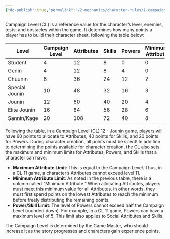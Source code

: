 ```yaml
---
{"dg-publish":true,"permalink":"/2-mechanics/character-rules/1-campaign-level/"}
---
```


Campaign Level (CL) is a reference value for the character’s level, enemies, tests, and obstacles within the game. It determines how many points a player has to build their character sheet, following the table below:

| **Level**      | **Campaign Level** | **Attributes** | **Skills** | **Powers** | **Minimum Attribute** |
| -------------- | ------------------ | -------------- | ---------- | ---------- | --------------------- |
| Student        | 4                  | 12             | 8          | 0          | 0                     |
| Genin          | 4                  | 12             | 8          | 4          | 0                     |
| Chuunin        | 8                  | 36             | 24         | 12         | 2                     |
| Special Jounin | 10                 | 48             | 32         | 16         | 3                     |
| Jounin         | 12                 | 60             | 40         | 20         | 4                     |
| Elite Jounin   | 16                 | 84             | 56         | 28         | 6                     |
| Sannin/Kage    | 20                 | 108            | 72         | 40         | 8                     |
Following the table, in a Campaign Level (CL) 12 - Jounin game, players will have 60 points to allocate to Attributes, 40 points for Skills, and 20 points for Powers. During character creation, all points must be spent! In addition to determining the points available for character creation, the CL also sets the maximum and minimum limits for Attributes, Powers, and Skills that a character can have.

- **Maximum Attribute Limit**: This is equal to the Campaign Level. Thus, in a CL 11 game, a character’s Attributes cannot exceed level 11.
- **Minimum Attribute Limit**: As noted in the previous table, there is a column called “Minimum Attribute.” When allocating Attributes, players must meet this minimum value for all Attributes. In other words, they must first spend points on the lowest Attributes to reach the minimum before freely distributing the remaining points.
- **Power/Skill Limit**: The level of Powers cannot exceed half the Campaign Level (rounded down). For example, in a CL 11 game, Powers can have a maximum level of 5. This limit also applies to Social Attributes and Skills.

The Campaign Level is determined by the Game Master, who should increase it as the story progresses and characters gain experience points.